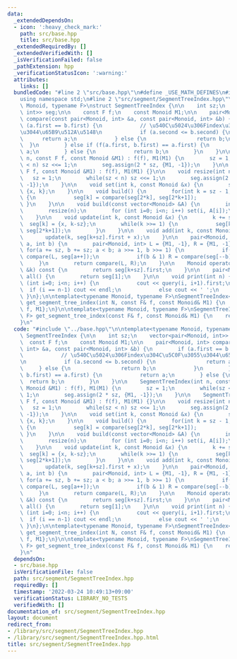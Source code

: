 ```yaml
---
data:
  _extendedDependsOn:
  - icon: ':heavy_check_mark:'
    path: src/base.hpp
    title: src/base.hpp
  _extendedRequiredBy: []
  _extendedVerifiedWith: []
  _isVerificationFailed: false
  _pathExtension: hpp
  _verificationStatusIcon: ':warning:'
  attributes:
    links: []
  bundledCode: "#line 2 \"src/base.hpp\"\n#define _USE_MATH_DEFINES\n#include <bits/stdc++.h>\n\
    using namespace std;\n#line 2 \"src/segment/SegmentTreeIndex.hpp\"\n\ntemplate<typename\
    \ Monoid, typename F>\nstruct SegmentTreeIndex {\n\n    int sz;\n    vector<pair<Monoid,\
    \ int>> seg;\n\n    const F f;\n    const Monoid M1;\n\n    pair<Monoid, int>\
    \ compare(const pair<Monoid, int> &a, const pair<Monoid, int> &b) {\n        if\
    \ (a.first == b.first) {\n            // \u540C\u5024\u306Findex\u304C\u5C0F\u3055\
    \u3044\u65B9\u512A\u5148\n            if (a.second <= b.second) {\n          \
    \      return a;\n            } else {\n                return b;\n          \
    \  }\n        } else if (f(a.first, b.first) == a.first) {\n            return\
    \ a;\n        } else {\n            return b;\n        }\n    }\n\n    SegmentTreeIndex(int\
    \ n, const F f, const Monoid &M1) : f(f), M1(M1) {\n        sz = 1;\n        while(sz\
    \ < n) sz <<= 1;\n        seg.assign(2 * sz, {M1, -1});\n    }\n\n    SegmentTreeIndex(const\
    \ F f, const Monoid &M1) : f(f), M1(M1) {}\n\n    void resize(int n) {\n     \
    \   sz = 1;\n        while(sz < n) sz <<= 1;\n        seg.assign(2 * sz, {M1,\
    \ -1});\n    }\n\n    void set(int k, const Monoid &x) {\n        seg[k+sz] =\
    \ {x, k};\n    }\n\n    void build() {\n        for(int k = sz - 1; k > 0; k--)\
    \ {\n            seg[k] = compare(seg[2*k], seg[2*k+1]);            \n       \
    \ }\n    }\n\n    void build(const vector<Monoid> &A) {\n        int n = A.size();\n\
    \        resize(n);\n        for (int i=0; i<n; i++) set(i, A[i]);\n        build();\n\
    \    }\n\n    void update(int k, const Monoid &x) {\n        k += sz;\n      \
    \  seg[k] = {x, k-sz};\n        while(k >>= 1) {\n            seg[k] = compare(seg[2*k],\
    \ seg[2*k+1]);\n        }\n    }\n\n    void add(int k, const Monoid &x) {\n \
    \       update(k, seg[k+sz].first + x);\n    }\n\n    pair<Monoid, int> query(int\
    \ a, int b) {\n        pair<Monoid, int> L = {M1, -1}, R = {M1, -1};\n       \
    \ for(a += sz, b += sz; a < b; a >>= 1, b >>= 1) {\n            if(a & 1) L =\
    \ compare(L, seg[a++]);\n            if(b & 1) R = compare(seg[--b], R);\n   \
    \     }\n        return compare(L, R);\n    }\n\n    Monoid operator[](const int\
    \ &k) const {\n        return seg[k+sz].first;\n    }\n\n    pair<Monoid, int>\
    \ all() {\n        return seg[1];\n    }\n\n    void print(int n) {\n        for\
    \ (int i=0; i<n; i++) {\n            cout << query(i, i+1).first;\n          \
    \  if (i == n-1) cout << endl;\n            else cout << ' ';\n        }\n   \
    \ }\n};\n\ntemplate<typename Monoid, typename F>\nSegmentTreeIndex<Monoid, F>\
    \ get_segment_tree_index(int N, const F& f, const Monoid& M1) {\n    return {N,\
    \ f, M1};\n}\n\ntemplate<typename Monoid, typename F>\nSegmentTreeIndex<Monoid,\
    \ F> get_segment_tree_index(const F& f, const Monoid& M1) {\n    return {f, M1};\n\
    }\n"
  code: "#include \"../base.hpp\"\n\ntemplate<typename Monoid, typename F>\nstruct\
    \ SegmentTreeIndex {\n\n    int sz;\n    vector<pair<Monoid, int>> seg;\n\n  \
    \  const F f;\n    const Monoid M1;\n\n    pair<Monoid, int> compare(const pair<Monoid,\
    \ int> &a, const pair<Monoid, int> &b) {\n        if (a.first == b.first) {\n\
    \            // \u540C\u5024\u306Findex\u304C\u5C0F\u3055\u3044\u65B9\u512A\u5148\
    \n            if (a.second <= b.second) {\n                return a;\n       \
    \     } else {\n                return b;\n            }\n        } else if (f(a.first,\
    \ b.first) == a.first) {\n            return a;\n        } else {\n          \
    \  return b;\n        }\n    }\n\n    SegmentTreeIndex(int n, const F f, const\
    \ Monoid &M1) : f(f), M1(M1) {\n        sz = 1;\n        while(sz < n) sz <<=\
    \ 1;\n        seg.assign(2 * sz, {M1, -1});\n    }\n\n    SegmentTreeIndex(const\
    \ F f, const Monoid &M1) : f(f), M1(M1) {}\n\n    void resize(int n) {\n     \
    \   sz = 1;\n        while(sz < n) sz <<= 1;\n        seg.assign(2 * sz, {M1,\
    \ -1});\n    }\n\n    void set(int k, const Monoid &x) {\n        seg[k+sz] =\
    \ {x, k};\n    }\n\n    void build() {\n        for(int k = sz - 1; k > 0; k--)\
    \ {\n            seg[k] = compare(seg[2*k], seg[2*k+1]);            \n       \
    \ }\n    }\n\n    void build(const vector<Monoid> &A) {\n        int n = A.size();\n\
    \        resize(n);\n        for (int i=0; i<n; i++) set(i, A[i]);\n        build();\n\
    \    }\n\n    void update(int k, const Monoid &x) {\n        k += sz;\n      \
    \  seg[k] = {x, k-sz};\n        while(k >>= 1) {\n            seg[k] = compare(seg[2*k],\
    \ seg[2*k+1]);\n        }\n    }\n\n    void add(int k, const Monoid &x) {\n \
    \       update(k, seg[k+sz].first + x);\n    }\n\n    pair<Monoid, int> query(int\
    \ a, int b) {\n        pair<Monoid, int> L = {M1, -1}, R = {M1, -1};\n       \
    \ for(a += sz, b += sz; a < b; a >>= 1, b >>= 1) {\n            if(a & 1) L =\
    \ compare(L, seg[a++]);\n            if(b & 1) R = compare(seg[--b], R);\n   \
    \     }\n        return compare(L, R);\n    }\n\n    Monoid operator[](const int\
    \ &k) const {\n        return seg[k+sz].first;\n    }\n\n    pair<Monoid, int>\
    \ all() {\n        return seg[1];\n    }\n\n    void print(int n) {\n        for\
    \ (int i=0; i<n; i++) {\n            cout << query(i, i+1).first;\n          \
    \  if (i == n-1) cout << endl;\n            else cout << ' ';\n        }\n   \
    \ }\n};\n\ntemplate<typename Monoid, typename F>\nSegmentTreeIndex<Monoid, F>\
    \ get_segment_tree_index(int N, const F& f, const Monoid& M1) {\n    return {N,\
    \ f, M1};\n}\n\ntemplate<typename Monoid, typename F>\nSegmentTreeIndex<Monoid,\
    \ F> get_segment_tree_index(const F& f, const Monoid& M1) {\n    return {f, M1};\n\
    }\n"
  dependsOn:
  - src/base.hpp
  isVerificationFile: false
  path: src/segment/SegmentTreeIndex.hpp
  requiredBy: []
  timestamp: '2022-03-24 10:49:13+09:00'
  verificationStatus: LIBRARY_NO_TESTS
  verifiedWith: []
documentation_of: src/segment/SegmentTreeIndex.hpp
layout: document
redirect_from:
- /library/src/segment/SegmentTreeIndex.hpp
- /library/src/segment/SegmentTreeIndex.hpp.html
title: src/segment/SegmentTreeIndex.hpp
---
```

